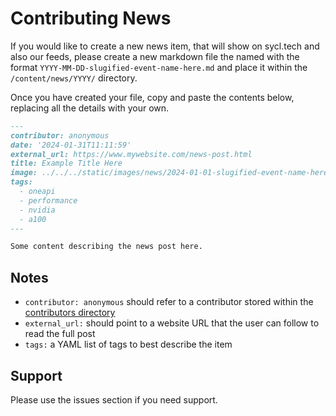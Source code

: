 # Contributing News

If you would like to create a new news item, that will show on sycl.tech and also our feeds, please create a new 
markdown file the named with the format `YYYY-MM-DD-slugified-event-name-here.md` and place it within the 
`/content/news/YYYY/` directory.

Once you have created your file, copy and paste the contents below, replacing all the details with your own.

```markdown
---
contributor: anonymous
date: '2024-01-31T11:11:59'
external_url: https://www.mywebsite.com/news-post.html
title: Example Title Here
image: ../../../static/images/news/2024-01-01-slugified-event-name-here.webp
tags:
  - oneapi
  - performance
  - nvidia
  - a100
---

Some content describing the news post here.
```

## Notes

* `contributor: anonymous` should refer to a contributor stored within the [contributors directory](../contributors)
* `external_url:` should point to a website URL that the user can follow to read the full post
* `tags:` a YAML list of tags to best describe the item

## Support

Please use the issues section if you need support.
